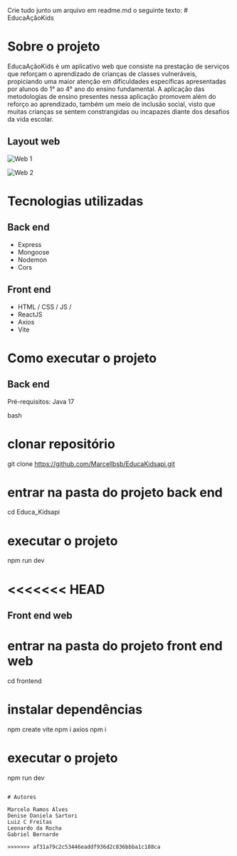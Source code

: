 Crie tudo junto um arquivo em readme.md o seguinte texto: # EducaAçãoKids

# Sobre o projeto
EducaAçãoKids é um aplicativo web que consiste na prestação de serviços que reforçam o aprendizado de crianças de classes vulneráveis, propiciando uma maior atenção em dificuldades específicas apresentadas por alunos do 1° ao 4° ano do ensino fundamental.
A aplicação das metodologias de ensino presentes nessa aplicação promovem além do reforço ao aprendizado, também um meio de inclusão social, visto que muitas crianças se sentem constrangidas ou incapazes diante dos desafios da vida escolar.

## Layout web
![Web 1](https://)

![Web 2](https://)

# Tecnologias utilizadas
## Back end
- Express
- Mongoose
- Nodemon
- Cors
## Front end
- HTML / CSS / JS / 
- ReactJS
- Axios
- Vite

# Como executar o projeto

## Back end
Pré-requisitos: Java 17

bash
# clonar repositório
git clone https://github.com/Marcellbsb/EducaKidsapi.git

# entrar na pasta do projeto back end
cd Educa_Kidsapi

# executar o projeto
npm run dev

<<<<<<< HEAD
=======

## Front end web

# entrar na pasta do projeto front end web
cd frontend

# instalar dependências
npm create vite
npm i axios
npm i

# executar o projeto
npm run dev
```

# Autores

Marcelo Ramos Alves
Denise Daniela Sartori	
Luiz C Freitas
Leonardo da Rocha
Gabriel Bernarde

>>>>>>> af31a79c2c53446eaddf936d2c836bbba1c188ca
